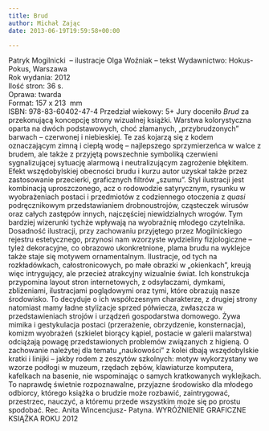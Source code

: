 ```yaml
---
title: Brud
author: Michał Zając
date: 2013-06-19T19:59:58+00:00

---
```


  Patryk Mogilnicki  &#8211; ilustracje
Olga Woźniak &#8211; tekst
Wydawnictwo: Hokus-Pokus, Warszawa<br /> Rok wydania: 2012<br /> Ilość stron: 36 s.<br /> Oprawa: twarda<br /> Format: 157 x 213  mm<br /> ISBN: 978-83-60402-47-4
Przedział wiekowy: 5+
Jury doceniło <i>Brud </i>za przekonującą koncepcję strony wizualnej książki. Warstwa kolorystyczna oparta na dwóch podstawowych, choć złamanych, „przybrudzonych” barwach – czerwonej i niebieskiej. Te zaś kojarzą się z kodem oznaczającym zimną i ciepłą wodę – najlepszego sprzymierzeńca w walce z brudem, ale także z przyjętą powszechnie symboliką czerwieni sygnalizującej sytuację alarmową i neutralizującym zagrożenie błękitem. Efekt wszędobylskiej obecności brudu i kurzu autor uzyskał także przez zastosowanie przecierki, graficznych filtrów „szumu”.
Styl ilustracji jest kombinacją uproszczonego, acz o rodowodzie satyrycznym, rysunku w wyobrażeniach postaci i przedmiotów z codziennego otoczenia z <i>quasi</i> podręcznikowym przedstawianiem drobnoustrojów, cząsteczek wirusów oraz całych zastępów innych, najczęściej niewidzialnych wrogów. Tym bardziej wizerunki tychże wpływają na wyobraźnię młodego czytelnika. Dosadność ilustracji, przy zachowaniu przyjętego przez Mogilnickiego rejestru estetycznego, przynosi nam wzorzyste wydzieliny fizjologiczne – tyleż dekoracyjne, co obrazowo ukonkretnione, plama brudu na wyklejce także staje się motywem ornamentalnym. Ilustracje, od tych na rozkładówkach, całostronicowych, po małe obrazki w „okienkach”, kreują więc intrygujący, ale przecież atrakcyjny wizualnie świat. Ich konstrukcja przypomina layout stron internetowych, z odsyłaczami, dymkami, zbliżeniami, ilustracjami poglądowymi oraz tymi, które obrazują nasze środowisko. To decyduje o ich współczesnym charakterze, z drugiej strony natomiast mamy ładne stylizacje sprzed półwiecza, zwłaszcza w przedstawieniach strojów i urządzeń gospodarstwa domowego. Żywa mimika i gestykulacja postaci (przerażenie, obrzydzenie, konsternacja), komizm wyobrażeń (szkielet biorący kąpiel, postacie w galerii malarstwa) odciążają powagę przedstawionych problemów związanych z higieną. O zachowanie należytej dla tematu „naukowości” z kolei dbają wszędobylskie kratki i linijki – jakby rodem z zeszytów szkolnych: motyw wykorzystany we wzorze podłogi w muzeum, rzędach zębów, klawiaturze komputera, kafelkach na basenie, nie wspominając o samych kratkowanych wyklejkach. To naprawdę świetnie rozpoznawalne, przyjazne środowisko dla młodego odbiorcy, którego książka o brudzie może rozbawić, zaintrygować, przestrzec, nauczyć, a któremu przede wszystkim może się po prostu spodobać.
Rec. Anita Wincencjusz- Patyna.
WYRÓŻNIENIE GRAFICZNE KSIĄŻKA ROKU 2012

